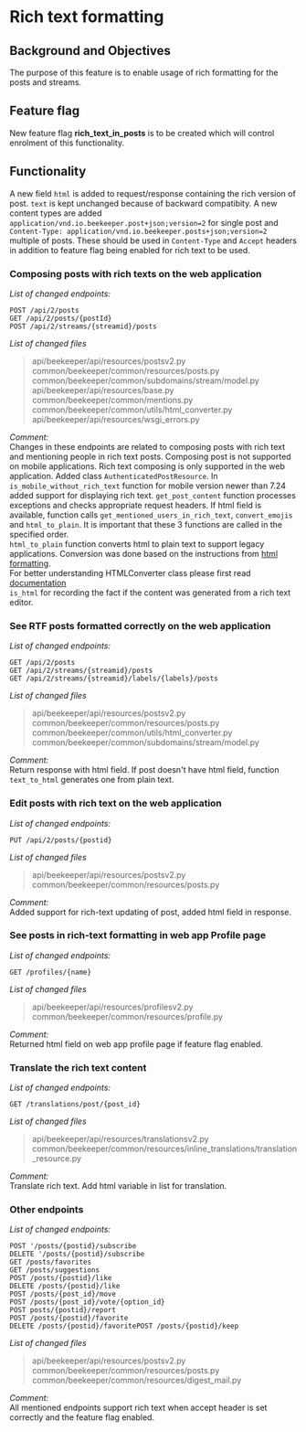 # Rich text formatting

## Background and Objectives
The purpose of this feature is to enable usage of rich formatting for the posts and streams.

## Feature flag
New feature flag **rich_text_in_posts** is to be created which will control enrolment of this functionality. 

## Functionality
A new field `html` is added to request/response containing the rich version of post. `text` is kept unchanged because of backward compatibity.
A new content types are added `application/vnd.io.beekeeper.post+json;version=2` for single post and `Content-Type: application/vnd.io.beekeeper.posts+json;version=2
` multiple of posts. These should be used in `Content-Type` and `Accept` headers in addition to feature flag being enabled for rich text to be used.

### Composing posts with rich texts on the web application
*List of changed endpoints:*
```
POST /api/2/posts
GET /api/2/posts/{postId}
POST /api/2/streams/{streamid}/posts
```
*List of changed files*  
> api/beekeeper/api/resources/postsv2.py  
> common/beekeeper/common/resources/posts.py  
> common/beekeeper/common/subdomains/stream/model.py  
> api/beekeeper/api/resources/base.py  
> common/beekeeper/common/mentions.py  
> common/beekeeper/common/utils/html_converter.py  
> api/beekeeper/api/resources/wsgi_errors.py

*Comment:*  
Changes in these endpoints are related to composing posts with rich text and mentioning people in rich text posts.
Composing post is not supported on mobile applications. Rich text composing is only supported in the web application.
Added class ```AuthenticatedPostResource```. 
In ```is_mobile_without_rich_text``` function for mobile version newer than 7.24 added support for displaying rich text.
```get_post_content``` function processes exceptions and checks appropriate request headers. 
If html field is available, function calls ```get_mentioned_users_in_rich_text```, ```convert_emojis``` and ```html_to_plain```.
It is important that these 3 functions are called in the specified order.  
```html_to_plain``` function converts html to plain text to support legacy applications. 
Conversion was done based on the instructions from [html formatting](https://docs.google.com/document/d/1NLqT_AH4LFckNPTEgXLO6tbgTgxGDEsaAMujrNs2xxM/edit#heading=h.j14kso86812h).  
For better understanding HTMLConverter class please first read [documentation](https://docs.python.org/3/library/html.parser.html)  
```is_html``` for recording the fact if the content was generated from a rich text editor.


### See RTF posts formatted correctly on the web application
*List of changed endpoints:*
```
GET /api/2/posts
GET /api/2/streams/{streamid}/posts
GET /api/2/streams/{streamid}/labels/{labels}/posts
```
*List of changed files*  
> api/beekeeper/api/resources/postsv2.py  
> common/beekeeper/common/resources/posts.py
> common/beekeeper/common/utils/html_converter.py  
> common/beekeeper/common/subdomains/stream/model.py

*Comment:*  
Return response with html field. If post doesn't have html field, function ```text_to_html``` generates one from plain text. 

###  Edit posts with rich text on the web application
*List of changed endpoints:*
```
PUT /api/2/posts/{postid}
```
*List of changed files*  
> api/beekeeper/api/resources/postsv2.py  
> common/beekeeper/common/resources/posts.py

*Comment:*  
Added support for rich-text updating of post, added html field in response.

### See posts in rich-text formatting in web app Profile page 

*List of changed endpoints:*
```
GET /profiles/{name}
```
*List of changed files*  
> api/beekeeper/api/resources/profilesv2.py  
> common/beekeeper/common/resources/profile.py

*Comment:*  
Returned html field on web app profile page if feature flag enabled.

### Translate the rich text content
*List of changed endpoints:*
```
GET /translations/post/{post_id}
```
*List of changed files*  
> api/beekeeper/api/resources/translationsv2.py  
> common/beekeeper/common/resources/inline_translations/translation_resource.py  

*Comment:*  
Translate rich text. Add html variable in list for translation.

### Other endpoints

*List of changed endpoints:*
```
POST '/posts/{postid}/subscribe
DELETE '/posts/{postid}/subscribe
GET /posts/favorites
GET /posts/suggestions
POST /posts/{postid}/like
DELETE /posts/{postid}/like
POST /posts/{post_id}/move
POST /posts/{post_id}/vote/{option_id}
POST posts/{postid}/report
POST /posts/{postid}/favorite
DELETE /posts/{postid}/favoritePOST /posts/{postid}/keep
```
*List of changed files*  
> api/beekeeper/api/resources/postsv2.py  
> common/beekeeper/common/resources/posts.py  
> common/beekeeper/common/resources/digest_mail.py  

*Comment:*  
All mentioned endpoints support rich text when accept header is set correctly and the feature flag enabled.
